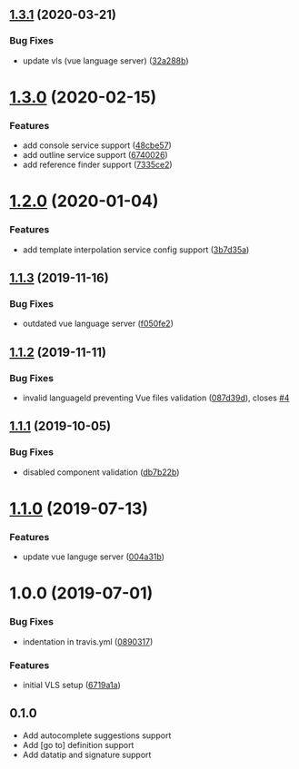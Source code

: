 ## [1.3.1](https://github.com/atom-ide-community/atom-ide-vue/compare/v1.3.0...v1.3.1) (2020-03-21)


### Bug Fixes

* update vls (vue language server) ([32a288b](https://github.com/atom-ide-community/atom-ide-vue/commit/32a288b76da63fb9ed76b6ccdaf33e564c1ff660))

# [1.3.0](https://github.com/atom-ide-community/atom-ide-vue/compare/v1.2.0...v1.3.0) (2020-02-15)


### Features

* add console service support ([48cbe57](https://github.com/atom-ide-community/atom-ide-vue/commit/48cbe5781e1e684b3e0f4f78f53bc10fcda79614))
* add outline service support ([6740026](https://github.com/atom-ide-community/atom-ide-vue/commit/67400260b4d222b5c409935274e94e194f810204))
* add reference finder support ([7335ce2](https://github.com/atom-ide-community/atom-ide-vue/commit/7335ce2558482570516c37094ad0a31aef5ab3bf))

# [1.2.0](https://github.com/atom-ide-community/atom-ide-vue/compare/v1.1.3...v1.2.0) (2020-01-04)


### Features

* add template interpolation service config support ([3b7d35a](https://github.com/atom-ide-community/atom-ide-vue/commit/3b7d35a69c7eafd1ffdc237a9a761fff09c2f58a))

## [1.1.3](https://github.com/atom-ide-community/atom-ide-vue/compare/v1.1.2...v1.1.3) (2019-11-16)


### Bug Fixes

* outdated vue language server ([f050fe2](https://github.com/atom-ide-community/atom-ide-vue/commit/f050fe2eff5faa45bd1c6a80613ad62a65bd9376))

## [1.1.2](https://github.com/atom-ide-community/atom-ide-vue/compare/v1.1.1...v1.1.2) (2019-11-11)


### Bug Fixes

* invalid languageId preventing Vue files validation ([087d39d](https://github.com/atom-ide-community/atom-ide-vue/commit/087d39d)), closes [#4](https://github.com/atom-ide-community/atom-ide-vue/issues/4)

## [1.1.1](https://github.com/atom-ide-community/atom-ide-vue/compare/v1.1.0...v1.1.1) (2019-10-05)


### Bug Fixes

* disabled component validation ([db7b22b](https://github.com/atom-ide-community/atom-ide-vue/commit/db7b22b))

# [1.1.0](https://github.com/atom-ide-community/atom-ide-vue/compare/v1.0.0...v1.1.0) (2019-07-13)


### Features

* update vue languge server ([004a31b](https://github.com/atom-ide-community/atom-ide-vue/commit/004a31b))

# 1.0.0 (2019-07-01)


### Bug Fixes

* indentation in travis.yml ([0890317](https://github.com/atom-ide-community/atom-ide-vue/commit/0890317))


### Features

* initial VLS setup ([6719a1a](https://github.com/atom-ide-community/atom-ide-vue/commit/6719a1a))

## 0.1.0
* Add autocomplete suggestions support
* Add [go to] definition support
* Add datatip and signature support

